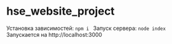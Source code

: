 # hse_website_project
Установка зависимостей:
`npm i `
Запуск сервера:
`node index` 
Запускается на
http://localhost:3000
